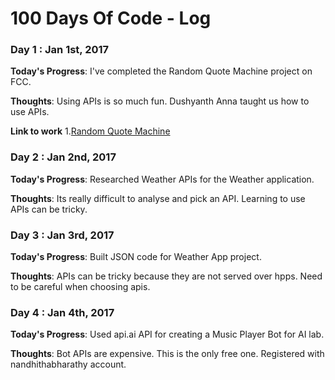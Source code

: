 # 100 Days Of Code - Log

### Day 1 : Jan 1st, 2017
**Today's Progress**: I've completed the Random Quote Machine project on FCC.

**Thoughts**: Using APIs is so much fun. Dushyanth Anna taught us how to use APIs. 

**Link to work**
1.[Random Quote Machine](https://codepen.io/nandhithakamal/pen/PWYKzY)

### Day 2 : Jan 2nd, 2017
**Today's Progress**: Researched Weather APIs for the Weather application. 

**Thoughts**: Its really difficult to analyse and pick an API. Learning to use APIs can be tricky.

### Day 3 : Jan 3rd, 2017
**Today's Progress**: Built JSON code for Weather App project.

**Thoughts**: APIs can be tricky because they are not served over hpps. Need to be careful when choosing apis.

### Day 4 : Jan 4th, 2017
**Today's Progress**: Used api.ai API for creating a Music Player Bot for AI lab.

**Thoughts**: Bot APIs are expensive. This is the only free one. Registered with nandhithabharathy account.
